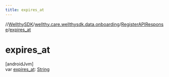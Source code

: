 ```yaml
---
title: expires_at
---
```

//[WellthySDK](../../../index.html)/[wellthy.care.wellthysdk.data.onboarding](../index.html)/[RegisterAPIResponse](index.html)/[expires_at](expires_at.html)



# expires_at



[androidJvm]\
var [expires_at](expires_at.html): [String](https://kotlinlang.org/api/latest/jvm/stdlib/kotlin/-string/index.html)




